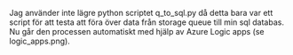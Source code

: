 Jag använder inte lägre python scriptet q_to_sql.py då detta bara var ett script för att testa att föra över data från storage queue till min sql databas.
Nu går den processen automatiskt med hjälp av Azure Logic apps (se logic_apps.png).
